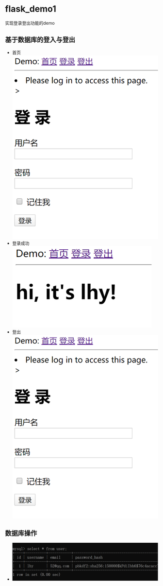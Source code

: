# flask_demo1
实现登录登出功能的demo

## 基于数据库的登入与登出
- 首页  
    ![login](https://github.com/AdmiralYi/flask_demo1/blob/master/img/0.PNG)
- 登录成功  
    ![success](https://github.com/AdmiralYi/flask_demo1/blob/master/img/2.PNG)
- 登出  
    ![logout](https://github.com/AdmiralYi/flask_demo1/blob/master/img/0.PNG)
## 数据库操作
- ![mysql](https://github.com/AdmiralYi/flask_demo1/blob/master/img/1.PNG)

